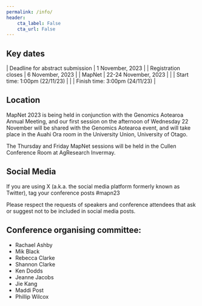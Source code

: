 ```yaml
---
permalink: /info/
header:
    cta_label: False
    cta_url: False
---
```


<span></span>

## Key dates

| Deadline for abstract submission | 1 November, 2023 |
| Registration closes | 6 November, 2023 |
| MapNet | 22-24 November, 2023 | 
|        | Start time: 1:00pm (22/11/23) | 
|        | Finish time: 3:00pm (24/11/23) |

## Location

MapNet 2023 is being held in conjunction with the Genomics Aotearoa Annual Meeting, and 
our first session on the afternoon of Wednesday 22 November will be shared with the 
Genomics Aotearoa event, and will take place in the Auahi Ora room in the University Union, University of Otago.

The Thursday and Friday MapNet sessions will be held in the Cullen Conference Room at AgResearch Invermay.

## Social Media

If you are using X (a.k.a. the social media platform formerly known as Twitter), tag your conference posts #mapn23

Please respect the requests of speakers and conference attendees that ask or suggest not to be included in social media posts.

<!-- ## Travel -->

<!-- Wellington airport (WLG) is about 9 km to Victoria University. Taxis from the airport cost $40+ and take half an hour or so. There are also shared shuttle services which can drop you in the centre of town or at your accommodation for about $18–25, and take around an hour. The airport bus will take you to the center city, where you can transfer to a bus to VUW. -->


<!-- ## Accommodation -->

<!-- The best low cost and convenient accomodation option for MapNet 2019 is [Te Puni Village](https://www.mystudentvillage.com/nz/short-stays-newzealand/te-puni-village). Click on "Book now". Use the code MapNet2019 in the promo field after selecting the dates for your stay.-->


## Conference organising committee:
- Rachael Ashby
- Mik Black
- Rebecca Clarke
- Shannon Clarke
- Ken Dodds
- Jeanne Jacobs
- Jie Kang
- Maddi Post
- Phillip Wilcox


